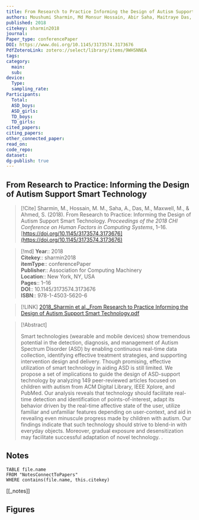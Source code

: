 ```yaml
---
title: From Research to Practice Informing the Design of Autism Support Smart Technology
authors: Moushumi Sharmin, Md Monsur Hossain, Abir Saha, Maitraye Das, Margot Maxwell, Shameem Ahmed
published: 2018
citekey: sharmin2018
journal: 
Paper_type: conferencePaper
DOI: https://www.doi.org/10.1145/3173574.3173676
PdfZoteroLink: zotero://select/library/items/9WHSNNEA
tags: 
category:
  main: 
  sub: 
device:
  Type: 
  sampling_rate: 
Participants:
  Total: 
  ASD_boys: 
  ASD_girls: 
  TD_boys: 
  TD_girls: 
cited_papers: 
citing_papers: 
other_connected_paper: 
read_on: 
code_repo: 
dataset: 
dg-publish: true
---
```


## From Research to Practice: Informing the Design of Autism Support Smart Technology

> [!Cite]
> Sharmin, M., Hossain, M. M., Saha, A., Das, M., Maxwell, M., & Ahmed, S. (2018). From Research to Practice: Informing the Design of Autism Support Smart Technology. _Proceedings of the 2018 CHI Conference on Human Factors in Computing Systems_, 1–16. [https://doi.org/10.1145/3173574.3173676](https://doi.org/10.1145/3173574.3173676)


>[!md]
> **Year**:: 2018   
> **Citekey**:: sharmin2018  
> **itemType**:: conferencePaper  
> **Publisher**:: Association for Computing Machinery  
> **Location**:: New York, NY, USA   
> **Pages**:: 1–16  
> **DOI**:: 10.1145/3173574.3173676  
> **ISBN**:: 978-1-4503-5620-6    

> [!LINK] 
> [2018_Sharmin et al._From Research to Practice Informing the Design of Autism Support Smart Technology.pdf](zotero://select/library/items/7Z68EZE8)

> [!Abstract]
>
> Smart technologies (wearable and mobile devices) show tremendous potential in the detection, diagnosis, and management of Autism Spectrum Disorder (ASD) by enabling continuous real-time data collection, identifying effective treatment strategies, and supporting intervention design and delivery. Though promising, effective utilization of smart technology in aiding ASD is still limited. We propose a set of implications to guide the design of ASD-support technology by analyzing 149 peer-reviewed articles focused on children with autism from ACM Digital Library, IEEE Xplore, and PubMed. Our analysis reveals that technology should facilitate real-time detection and identification of points-of-interest, adapt its behavior driven by the real-time affective state of the user, utilize familiar and unfamiliar features depending on user-context, and aid in revealing even minuscule progress made by children with autism. Our findings indicate that such technology should strive to blend-in with everyday objects. Moreover, gradual exposure and desensitization may facilitate successful adaptation of novel technology.
>.
> 


## Notes

```dataview 
TABLE file.name 
FROM "NotesConnectToPapers" 
WHERE contains(file.name, this.citekey)
```

[[_notes]]

## Figures

